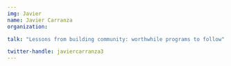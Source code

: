 ```yaml
---
img: Javier
name: Javier Carranza
organization: 

talk: "Lessons from building community: worthwhile programs to follow"

twitter-handle: javiercarranza3
---
```

